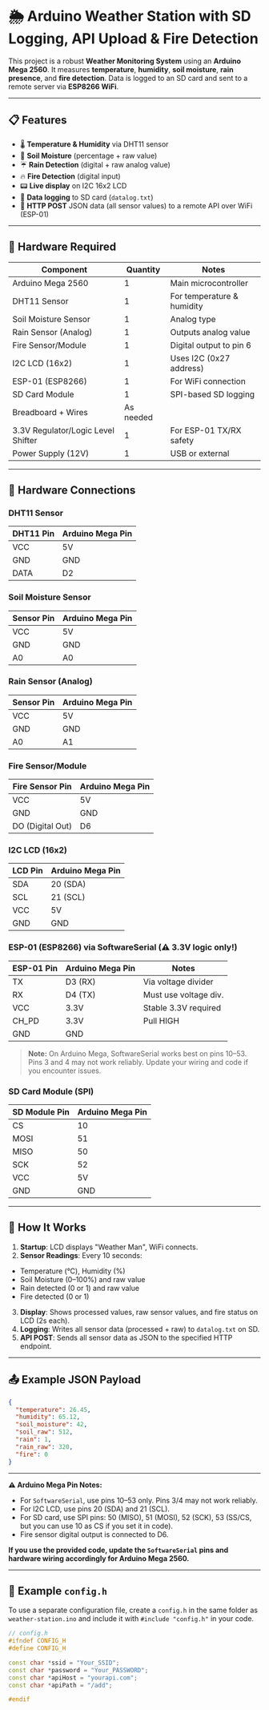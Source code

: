 # 🌦️ Arduino Weather Station with SD Logging, API Upload & Fire Detection

This project is a robust **Weather Monitoring System** using an **Arduino Mega 2560**. It measures **temperature**, **humidity**, **soil moisture**, **rain presence**, and **fire detection**. Data is logged to an SD card and sent to a remote server via **ESP8266 WiFi**.

---

## 📋 Features

- 🌡️ **Temperature & Humidity** via DHT11 sensor  
- 🌱 **Soil Moisture** (percentage + raw value)  
- ☔ **Rain Detection** (digital + raw analog value)  
- 🔥 **Fire Detection** (digital input)  
- 📟 **Live display** on I2C 16x2 LCD  
- 💾 **Data logging** to SD card (`datalog.txt`)  
- 📡 **HTTP POST** JSON data (all sensor values) to a remote API over WiFi (ESP-01)

---

## 🧰 Hardware Required

| Component                          | Quantity | Notes                            |
|------------------------------------|----------|----------------------------------|
| Arduino Mega 2560                  | 1        | Main microcontroller             |
| DHT11 Sensor                       | 1        | For temperature & humidity       |
| Soil Moisture Sensor               | 1        | Analog type                      |
| Rain Sensor (Analog)               | 1        | Outputs analog value             |
| Fire Sensor/Module                 | 1        | Digital output to pin 6          |
| I2C LCD (16x2)                     | 1        | Uses I2C (0x27 address)          |
| ESP-01 (ESP8266)                   | 1        | For WiFi connection              |
| SD Card Module                     | 1        | SPI-based SD logging             |
| Breadboard + Wires                 | As needed|                                  |
| 3.3V Regulator/Logic Level Shifter | 1        | For ESP-01 TX/RX safety          |
| Power Supply (12V)                 | 1        | USB or external                  |

---

## 🔌 Hardware Connections

### DHT11 Sensor
| DHT11 Pin | Arduino Mega Pin |
|-----------|------------------|
| VCC       | 5V               |
| GND       | GND              |
| DATA      | D2               |

### Soil Moisture Sensor
| Sensor Pin | Arduino Mega Pin |
|------------|------------------|
| VCC        | 5V               |
| GND        | GND              |
| A0         | A0               |

### Rain Sensor (Analog)
| Sensor Pin | Arduino Mega Pin |
|------------|------------------|
| VCC        | 5V               |
| GND        | GND              |
| A0         | A1               |

### Fire Sensor/Module
| Fire Sensor Pin | Arduino Mega Pin |
|-----------------|------------------|
| VCC             | 5V               |
| GND             | GND              |
| DO (Digital Out)| D6               |

### I2C LCD (16x2)
| LCD Pin | Arduino Mega Pin |
|---------|------------------|
| SDA     | 20 (SDA)         |
| SCL     | 21 (SCL)         |
| VCC     | 5V               |
| GND     | GND              |

### ESP-01 (ESP8266) via SoftwareSerial (⚠️ 3.3V logic only!)
| ESP-01 Pin | Arduino Mega Pin | Notes                 |
|------------|------------------|-----------------------|
| TX         | D3 (RX)          | Via voltage divider   |
| RX         | D4 (TX)          | Must use voltage div. |
| VCC        | 3.3V             | Stable 3.3V required  |
| CH_PD      | 3.3V             | Pull HIGH             |
| GND        | GND              |                       |

> **Note:** On Arduino Mega, SoftwareSerial works best on pins 10–53. Pins 3 and 4 may not work reliably. Update your wiring and code if you encounter issues.

### SD Card Module (SPI)
| SD Module Pin | Arduino Mega Pin |
|---------------|------------------|
| CS            | 10               |
| MOSI          | 51               |
| MISO          | 50               |
| SCK           | 52               |
| VCC           | 5V               |
| GND           | GND              |

---

## 🧠 How It Works

1. **Startup**: LCD displays "Weather Man", WiFi connects.
2. **Sensor Readings**: Every 10 seconds:
  - Temperature (°C), Humidity (%)
  - Soil Moisture (0–100%) and raw value
  - Rain detected (0 or 1) and raw value
  - Fire detected (0 or 1)
3. **Display**: Shows processed values, raw sensor values, and fire status on LCD (2s each).
4. **Logging**: Writes all sensor data (processed + raw) to `datalog.txt` on SD.
5. **API POST**: Sends all sensor data as JSON to the specified HTTP endpoint.

---

## 📤 Example JSON Payload

```json
{
  "temperature": 26.45,
  "humidity": 65.12,
  "soil_moisture": 42,
  "soil_raw": 512,
  "rain": 1,
  "rain_raw": 320,
  "fire": 0
}
```

---

**⚠️ Arduino Mega Pin Notes:**  
- For `SoftwareSerial`, use pins 10–53 only. Pins 3/4 may not work reliably.  
- For I2C LCD, use pins 20 (SDA) and 21 (SCL).  
- For SD card, use SPI pins: 50 (MISO), 51 (MOSI), 52 (SCK), 53 (SS/CS, but you can use 10 as CS if you set it in code).  
- Fire sensor digital output is connected to D6.

**If you use the provided code, update the `SoftwareSerial` pins and hardware wiring accordingly for Arduino Mega 2560.**

---

## 📄 Example `config.h`

To use a separate configuration file, create a `config.h` in the same folder as `weather-station.ino` and include it with `#include "config.h"` in your code.

```cpp
// config.h
#ifndef CONFIG_H
#define CONFIG_H

const char *ssid = "Your_SSID";
const char *password = "Your_PASSWORD";
const char *apiHost = "yourapi.com";
const char *apiPath = "/add";

#endif
```
